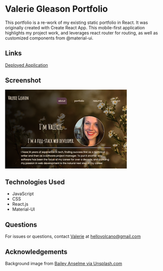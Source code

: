 # Valerie Gleason Portfolio
This portfolio is a re-work of my existing static portfolio in React. It was originally created with Create React App. This mobile-first application highlights my project work, and leverages react router for routing, as well as customized components from @material-ui.

## Links
[Deployed Application](https://hellovolcano.github.io/vg-react-portfolio)

## Screenshot
![Screenshot of application](/src/assets/images/vg-react-portfolio.png)

## Technologies Used
- JavaScript
- CSS
- React.js
- Material-UI

## Questions
For issues or questions, contact [Valerie](https://www.github.com/hellovolcano) at [hellovolcano@gmail.com](mailto:hellovolcano@gmail.com)

## Acknowledgements
Background image from [Bailey Anselme via Unsplash.com](https://unsplash.com/@pbanselme)